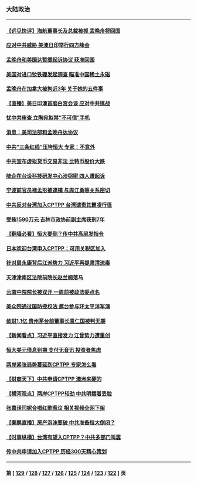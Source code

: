 ### 大陆政治
---
#### [【远见快评】海航董事长及总裁被抓 孟晚舟将回国](../../pages/ncid277/n13258746.md) 
#### [应对中共威胁 美澳日印举行四方峰会](../../pages/ncid277/n13258763.md) 
#### [孟晚舟和美国达暂缓起诉协议 获准回国](../../pages/ncid277/n13258726.md) 
#### [美国对进口钕铁硼发起调查 瞄准中国稀土永磁](../../pages/ncid277/n13258538.md) 
#### [孟晚舟在加拿大被拘近3年 关于她的五件事](../../pages/ncid277/n13258506.md) 
#### [【直播】美日印澳首脑白宫会谈 应对中共挑战](../../pages/ncid277/n13258426.md) 
#### [忧中共审查 立陶宛拟禁“不可信”手机](../../pages/ncid277/n13258354.md) 
#### [消息：美司法部和孟晚舟达协议](../../pages/ncid277/n13258309.md) 
#### [中共“三条红线”压垮恒大 专家：不意外](../../pages/ncid277/n13258204.md) 
#### [中共宣布虚拟货币交易非法 比特币股价大跌](../../pages/ncid277/n13258109.md) 
#### [陆企在台设科技研发中心涉窃密 四人遭起诉](../../pages/ncid277/n13257599.md) 
#### [宁波前官员褚孟形被逮捕 与周江勇等关系密切](../../pages/ncid277/n13257570.md) 
#### [中共反对台湾加入CPTPP 台湾谴责其霸凌行径](../../pages/ncid277/n13256810.md) 
#### [受贿1590万元 吉林市政协前副主席获刑7年](../../pages/ncid277/n13257285.md) 
#### [【翻墙必看】恒大要倒？传中共高层发指令](../../pages/ncid277/n13256811.md) 
#### [日本欢迎台湾申入CPTPP：可用关税区加入](../../pages/ncid277/n13257161.md) 
#### [针对周永康背后江派势力 习近平再提肃清流毒](../../pages/ncid277/n13257013.md) 
#### [天津津南区法院前院长赵兰阁落马](../../pages/ncid277/n13257018.md) 
#### [云南中院院长被双开 一周前被政法委点名](../../pages/ncid277/n13256813.md) 
#### [美众院通过国防授权法 邀台参与环太平洋军演](../../pages/ncid277/n13256708.md) 
#### [敛财1.1亿 贵州茅台前董事长袁仁国被判无期](../../pages/ncid277/n13256661.md) 
#### [【新闻看点】习近平直接发力 江曾势力遭重创](../../pages/ncid277/n13256334.md) 
#### [恒大美元债息到期 支付无音讯 投资者焦虑](../../pages/ncid277/n13256371.md) 
#### [两岸紧张局势蔓延到CPTPP 专家怎么看](../../pages/ncid277/n13255999.md) 
#### [【财商天下】中共申请CPTPP 澳洲来硬的](../../pages/ncid277/n13256502.md) 
#### [【横河观点】两岸CPTPP较劲 中共明摆着丢脸](../../pages/ncid277/n13256403.md) 
#### [张嘉译闫妮合唱红歌惹议 相关视频全网下架](../../pages/ncid277/n13256233.md) 
#### [【秦鹏直播】房产泡沫要破 中共准备恒大倒闭？](../../pages/ncid277/n13256382.md) 
#### [【时事纵横】台湾有望入CPTPP？中共多部门叫嚣](../../pages/ncid277/n13256320.md) 
#### [传中共申请加入CPTPP 历经300天精心策划](../../pages/ncid277/n13256044.md) 

---
#### 第 [ [129](./129.md) / [128](./128.md) / [127](./127.md) / [126](./126.md) / [125](./125.md) / [124](./124.md) / [123](./123.md) / [122](./122.md) ] 页
